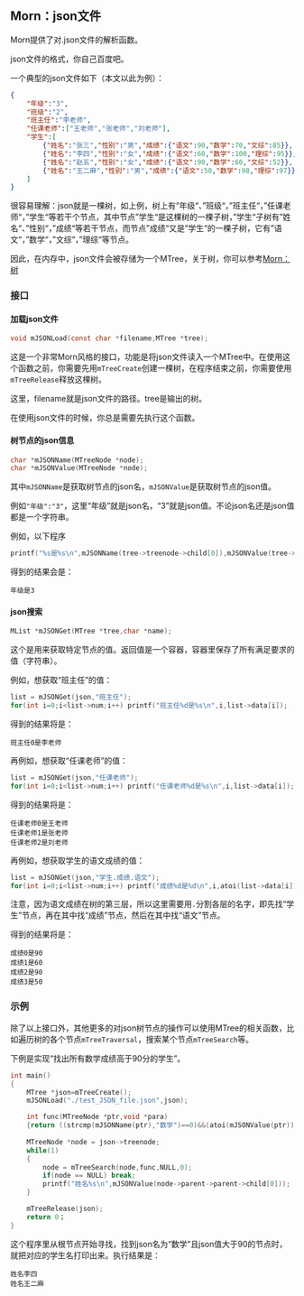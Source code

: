 ## Morn：json文件

Morn提供了对.json文件的解析函数。

json文件的格式，你自己百度吧。

一个典型的json文件如下（本文以此为例）：

```json
{
	"年级":"3",
	"班级":"2",
	"班主任":"李老师",
	"任课老师":["王老师","张老师","刘老师"],
	"学生":[
  		{"姓名":"张三","性别":"男","成绩":{"语文":90,"数学":70,"文综":85}},
  		{"姓名":"李四","性别":"女","成绩":{"语文":60,"数学":100,"理综":95}},
  		{"姓名":"赵五","性别":"女","成绩":{"语文":90,"数学":60,"文综":52}},
  		{"姓名":"王二麻","性别":"男","成绩":{"语文":50,"数学":98,"理综":97}}
  	]
}
```

很容易理解：json就是一棵树，如上例，树上有”年级“、”班级“，”班主任“，”任课老师“，”学生“等若干个节点，其中节点”学生“是这棵树的一棵子树，”学生“子树有”姓名“、”性别“，”成绩“等若干节点，而节点”成绩“又是”学生“的一棵子树，它有”语文“，”数学“，”文综“，”理综“等节点。

因此，在内存中，json文件会被存储为一个MTree，关于树，你可以参考[Morn：树](Morn：树.md)



### 接口

#### 加载json文件

```c
void mJSONLoad(const char *filename,MTree *tree);
```

这是一个非常Morn风格的接口，功能是将json文件读入一个MTree中。在使用这个函数之前，你需要先用`mTreeCreate`创建一棵树，在程序结束之前，你需要使用`mTreeRelease`释放这棵树。

这里，filename就是json文件的路径。tree是输出的树。

在使用json文件的时候，你总是需要先执行这个函数。



#### 树节点的json信息

```c
char *mJSONName(MTreeNode *node);
char *mJSONValue(MTreeNode *node);
```

其中`mJSONName`是获取树节点的json名，`mJSONValue`是获取树节点的json值。

例如`"年级":"3"`，这里“年级”就是json名，“3”就是json值。不论json名还是json值都是一个字符串。

例如，以下程序

```c
printf("%s是%s\n",mJSONName(tree->treenode->child[0]),mJSONValue(tree->treenode->child[0]));
```

得到的结果会是：

```
年级是3
```



#### json搜索

```c
MList *mJSONGet(MTree *tree,char *name);
```

这个是用来获取特定节点的值。返回值是一个容器，容器里保存了所有满足要求的值（字符串）。

例如，想获取“班主任”的值：

```c
list = mJSONGet(json,"班主任");
for(int i=0;i<list->num;i++) printf("班主任%d是%s\n",i,list->data[i]);
```

得到的结果将是：

```
班主任0是李老师
```

再例如，想获取“任课老师”的值：

```c
list = mJSONGet(json,"任课老师");
for(int i=0;i<list->num;i++) printf("任课老师%d是%s\n",i,list->data[i]);
```

得到的结果将是：

```
任课老师0是王老师
任课老师1是张老师
任课老师2是刘老师
```

再例如，想获取学生的语文成绩的值：

```c
list = mJSONGet(json,"学生.成绩.语文");
for(int i=0;i<list->num;i++) printf("成绩%d是%d\n",i,atoi(list->data[i]));
```

注意，因为语文成绩在树的第三层，所以这里需要用`.`分割各层的名字，即先找“学生”节点，再在其中找“成绩”节点，然后在其中找“语文”节点。

得到的结果将是：

```
成绩0是90
成绩1是60
成绩2是90
成绩3是50
```



### 示例

除了以上接口外，其他更多的对json树节点的操作可以使用MTree的相关函数，比如遍历树的各个节点`mTreeTraversal`，搜索某个节点`mTreeSearch`等。

下例是实现“找出所有数学成绩高于90分的学生”。

```c
int main()
{
    MTree *json=mTreeCreate();
    mJSONLoad("./test_JSON_file.json",json);

    int func(MTreeNode *ptr,void *para)
    {return ((strcmp(mJSONName(ptr),"数学")==0)&&(atoi(mJSONValue(ptr))>=90));}
    
    MTreeNode *node = json->treenode;
    while(1)
    {
        node = mTreeSearch(node,func,NULL,0);
        if(node == NULL) break;
        printf("姓名%s\n",mJSONValue(node->parent->parent->child[0]));
    }

    mTreeRelease(json);
    return 0；
}
```

这个程序里从根节点开始寻找，找到json名为“数学”且json值大于90的节点时，就把对应的学生名打印出来。执行结果是：

```
姓名李四
姓名王二麻
```









